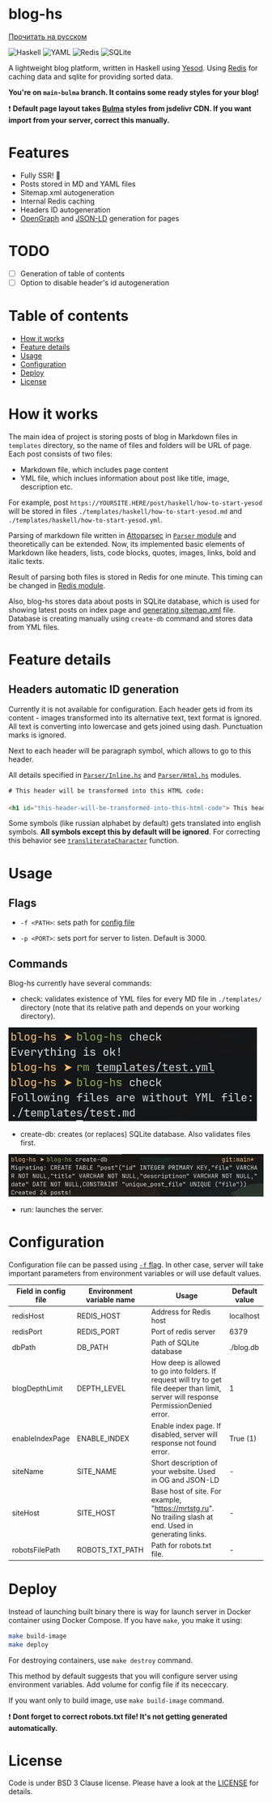 # blog-hs

[Прочитать на русском](./README.ru.md)

![Haskell](https://img.shields.io/badge/Haskell-5e5086?style=for-the-badge&logo=haskell&logoColor=white)
![YAML](https://img.shields.io/badge/yaml-%23ffffff.svg?style=for-the-badge&logo=yaml&logoColor=151515)
![Redis](https://img.shields.io/badge/redis-%23DD0031.svg?style=for-the-badge&logo=redis&logoColor=white)
![SQLite](https://img.shields.io/badge/sqlite-%2307405e.svg?style=for-the-badge&logo=sqlite&logoColor=white)

A lightweight blog platform, written in Haskell using [Yesod](https://www.yesodweb.com/). 
Using [Redis](https://redis.io/) for caching data and sqlite for providing sorted data.

**You're on `main-bulma` branch. It contains some ready styles for your blog!**

:exclamation: **Default page layout takes [Bulma](https://bulma.io/) styles from jsdelivr CDN. If you want import from
your server, correct this manually.**

# Features
- Fully SSR! :rocket:
- Posts stored in MD and YAML files
- Sitemap.xml autogeneration
- Internal Redis caching
- Headers ID autogeneration
- [OpenGraph](https://ogp.me) and [JSON-LD](https://json-ld.org/) generation for pages

# TODO

- [ ] Generation of table of contents
- [ ] Option to disable header's id autogeneration

# Table of contents

- [How it works](#how-it-works)
- [Feature details](#feature-details)
- [Usage](#usage)
- [Configuration](#configuration)
- [Deploy](#deploy)
- [License](#lisense)

# How it works

The main idea of project is storing posts of blog in Markdown files in `templates` directory, so the name
of files and folders will be URL of page. Each post consists of two files:
- Markdown file, which includes page content
- YML file, which inclues information about post like title, image, description etc.

For example, post `https://YOURSITE.HERE/post/haskell/how-to-start-yesod` will be stored in files 
`./templates/haskell/how-to-start-yesod.md` and `./templates/haskell/how-to-start-yesod.yml`.

Parsing of markdown file written in [Attoparsec](https://hackage.haskell.org/package/attoparsec) in [`Parser` module](src/Parser/)
and theoretically can be extended. Now, its implemented basic elements of Markdown like headers, lists, code blocks, quotes,
images, links, bold and italic texts.

Result of parsing both files is stored in Redis for one minute. This timing can be changed in [Redis module](src/App/Redis.hs).

Also, blog-hs stores data about posts in SQLite database, which is used for showing latest posts on index page and [generating
sitemap.xml](src/Handlers/Sitemap.hs) file. Database is creating manually using `create-db` command and stores data from YML files.

# Feature details

## Headers automatic ID generation

Currently it is not available for configuration. Each header gets id from its content - images transformed into its alternative
text, text format is ignored. All text is converting into lowercase and gets joined using dash. Punctuation marks is ignored.

Next to each header will be paragraph symbol, which allows to go to this header.

All details specified in [`Parser/Inline.hs`](src/Parser/Inline.hs) and [`Parser/Html.hs`](src/Parser/Html.hs) modules.

```html
# This header will be transformed into this HTML code:

<h1 id="this-header-will-be-transformed-into-this-html-code"> This header will be transformed into HTML code: </h1>
```

Some symbols (like russian alphabet by default) gets translated into english symbols. **All symbols
except this by default will be ignored**. For correcting this behavior see [`transliterateCharacter`](src/Parser/Utils.hs) function.

# Usage

## Flags

- `-f <PATH>`: sets path for [config file](#configuration)

- `-p <PORT>`: sets port for server to listen. Default is 3000.

## Commands

Blog-hs currently have several commands:

- check: validates existence of YML files for every MD file in `./templates/` directory (note that its relative path and depends
on your working directory).

![image](photos/check1.png)

- create-db: creates (or replaces) SQLite database. Also validates files first.

![image](photos/createdb1.png)

- run: launches the server.

# Configuration

Configuration file can be passed using [`-f` flag](#flags). In other case, server will take important parameters from environment
variables or will use default values.

| Field in config file | Environment variable name | Usage | Default value |
|----------------------|---------------------------|-------|---------------|
| redisHost | REDIS_HOST | Address for Redis host | localhost |
| redisPort | REDIS_PORT | Port of redis server | 6379 |
| dbPath | DB_PATH | Path of SQLite database | ./blog.db |
| blogDepthLimit | DEPTH_LEVEL | How deep is allowed to go into folders. If request will try to get file deeper than limit, server will response PermissionDenied error. | 1 |
| enableIndexPage | ENABLE_INDEX | Enable index page. If disabled, server will response not found error. | True (1) |
| siteName | SITE_NAME | Short description of your website. Used in OG and JSON-LD | - |
| siteHost | SITE_HOST | Base host of site. For example, "https://mrtstg.ru". No trailing slash at end. Used in generating links. | - |
| robotsFilePath | ROBOTS_TXT_PATH | Path for robots.txt file. | - |

# Deploy

Instead of launching built binary there is way for launch server in Docker container using Docker Compose. 
If you have `make`, you make it using:

```bash
make build-image
make deploy
```

For destroying containers, use `make destroy` command.

This method by default suggests that you will configure server using environment variables. Add volume for config file
if its nececcary.

If you want only to build image, use `make build-image` command.

:exclamation: **Dont forget to correct robots.txt file! It's not getting generated automatically.**

# License

Code is under BSD 3 Clause license. Please have a look at the [LICENSE](./LICENSE) for details.
